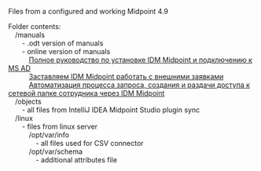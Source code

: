 Files from a configured and working Midpoint 4.9<br>

Folder contents:<br>
&emsp;/manuals<br>
&emsp;&emsp;- .odt version of manuals<br>
&emsp;&emsp;- online version of manuals<br>
&emsp;&emsp;&emsp;<a href="https://habr.com/ru/articles/862112/">Полное руководство по установке IDM Midpoint и подключению к MS AD</a><br>
&emsp;&emsp;&emsp;<a href="https://habr.com/ru/articles/842756/">Заставляем IDM Midpoint работать с внешними заявками</a><br>
&emsp;&emsp;&emsp;<a href="https://habr.com/ru/articles/852726/">Автоматизация процесса запроса, создания и раздачи доступа к сетевой папке сотрудника через IDM Midpoint</a><br>
&emsp;/objects<br>
&emsp;&emsp;- all files from IntelliJ IDEA Midpoint Studio plugin sync<br>
&emsp;/linux<br>
&emsp;&emsp;- files from linux server<br>
&emsp;&emsp;&emsp;/opt/var/info<br>
&emsp;&emsp;&emsp;&emsp;- all files used for CSV connector<br>
&emsp;&emsp;&emsp;/opt/var/schema<br>
&emsp;&emsp;&emsp;&emsp;- additional attributes file<br>
